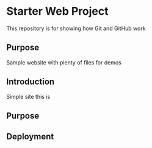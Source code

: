 # Starter Web Project

This repository is for showing how Git and GitHub work

## Purpose

Sample website with plenty of files for demos

## Introduction

Simple site this is

## Purpose

## Deployment
